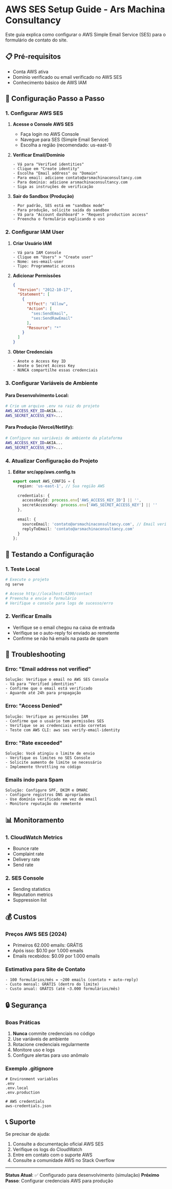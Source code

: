 # AWS SES Setup Guide - Ars Machina Consultancy

Este guia explica como configurar o AWS Simple Email Service (SES) para o formulário de contato do site.

## 📋 Pré-requisitos

- Conta AWS ativa
- Domínio verificado ou email verificado no AWS SES
- Conhecimento básico de AWS IAM

## 🔧 Configuração Passo a Passo

### 1. Configurar AWS SES

1. **Acesse o Console AWS SES**
   - Faça login no AWS Console
   - Navegue para SES (Simple Email Service)
   - Escolha a região (recomendado: us-east-1)

2. **Verificar Email/Domínio**
   ```
   - Vá para "Verified identities"
   - Clique em "Create identity"
   - Escolha "Email address" ou "Domain"
   - Para email: adicione contato@arsmachinaconsultancy.com
   - Para domínio: adicione arsmachinaconsultancy.com
   - Siga as instruções de verificação
   ```

3. **Sair do Sandbox (Produção)**
   ```
   - Por padrão, SES está em "sandbox mode"
   - Para produção, solicite saída do sandbox
   - Vá para "Account dashboard" > "Request production access"
   - Preencha o formulário explicando o uso
   ```

### 2. Configurar IAM User

1. **Criar Usuário IAM**
   ```
   - Vá para IAM Console
   - Clique em "Users" > "Create user"
   - Nome: ses-email-user
   - Tipo: Programmatic access
   ```

2. **Adicionar Permissões**
   ```json
   {
     "Version": "2012-10-17",
     "Statement": [
       {
         "Effect": "Allow",
         "Action": [
           "ses:SendEmail",
           "ses:SendRawEmail"
         ],
         "Resource": "*"
       }
     ]
   }
   ```

3. **Obter Credenciais**
   ```
   - Anote o Access Key ID
   - Anote o Secret Access Key
   - NUNCA compartilhe essas credenciais
   ```

### 3. Configurar Variáveis de Ambiente

#### Para Desenvolvimento Local:
```bash
# Crie um arquivo .env na raiz do projeto
AWS_ACCESS_KEY_ID=AKIA...
AWS_SECRET_ACCESS_KEY=...
```

#### Para Produção (Vercel/Netlify):
```bash
# Configure nas variáveis de ambiente da plataforma
AWS_ACCESS_KEY_ID=AKIA...
AWS_SECRET_ACCESS_KEY=...
```

### 4. Atualizar Configuração do Projeto

1. **Editar src/app/aws.config.ts**
   ```typescript
   export const AWS_CONFIG = {
     region: 'us-east-1', // Sua região AWS
     
     credentials: {
       accessKeyId: process.env['AWS_ACCESS_KEY_ID'] || '',
       secretAccessKey: process.env['AWS_SECRET_ACCESS_KEY'] || ''
     },
     
     email: {
       sourceEmail: 'contato@arsmachinaconsultancy.com', // Email verificado
       replyToEmail: 'contato@arsmachinaconsultancy.com'
     }
   };
   ```

## 🧪 Testando a Configuração

### 1. Teste Local
```bash
# Execute o projeto
ng serve

# Acesse http://localhost:4200/contact
# Preencha e envie o formulário
# Verifique o console para logs de sucesso/erro
```

### 2. Verificar Emails
- Verifique se o email chegou na caixa de entrada
- Verifique se o auto-reply foi enviado ao remetente
- Confirme se não há emails na pasta de spam

## 🚨 Troubleshooting

### Erro: "Email address not verified"
```
Solução: Verifique o email no AWS SES Console
- Vá para "Verified identities"
- Confirme que o email está verificado
- Aguarde até 24h para propagação
```

### Erro: "Access Denied"
```
Solução: Verifique as permissões IAM
- Confirme que o usuário tem permissões SES
- Verifique se as credenciais estão corretas
- Teste com AWS CLI: aws ses verify-email-identity
```

### Erro: "Rate exceeded"
```
Solução: Você atingiu o limite de envio
- Verifique os limites no SES Console
- Solicite aumento de limite se necessário
- Implemente throttling no código
```

### Emails indo para Spam
```
Solução: Configure SPF, DKIM e DMARC
- Configure registros DNS apropriados
- Use domínio verificado em vez de email
- Monitore reputação do remetente
```

## 📊 Monitoramento

### 1. CloudWatch Metrics
- Bounce rate
- Complaint rate
- Delivery rate
- Send rate

### 2. SES Console
- Sending statistics
- Reputation metrics
- Suppression list

## 💰 Custos

### Preços AWS SES (2024)
- Primeiros 62.000 emails: GRÁTIS
- Após isso: $0.10 por 1.000 emails
- Emails recebidos: $0.09 por 1.000 emails

### Estimativa para Site de Contato
```
- 100 formulários/mês = ~200 emails (contato + auto-reply)
- Custo mensal: GRÁTIS (dentro do limite)
- Custo anual: GRÁTIS (até ~3.000 formulários/mês)
```

## 🔒 Segurança

### Boas Práticas
1. **Nunca** commite credenciais no código
2. Use variáveis de ambiente
3. Rotacione credenciais regularmente
4. Monitore uso e logs
5. Configure alertas para uso anômalo

### Exemplo .gitignore
```
# Environment variables
.env
.env.local
.env.production

# AWS credentials
aws-credentials.json
```

## 📞 Suporte

Se precisar de ajuda:
1. Consulte a documentação oficial AWS SES
2. Verifique os logs do CloudWatch
3. Entre em contato com o suporte AWS
4. Consulte a comunidade AWS no Stack Overflow

---

**Status Atual**: ✅ Configurado para desenvolvimento (simulação)
**Próximo Passo**: Configurar credenciais AWS para produção
